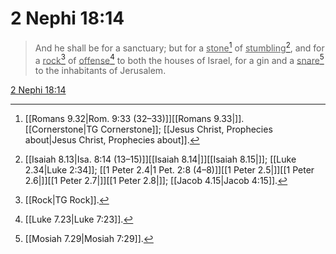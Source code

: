 # 2 Nephi 18:14

> And he shall be for a sanctuary; but for a <u>stone</u>[^a] of <u>stumbling</u>[^b], and for a <u>rock</u>[^c] of <u>offense</u>[^d] to both the houses of Israel, for a gin and a <u>snare</u>[^e] to the inhabitants of Jerusalem.

[2 Nephi 18:14](https://www.churchofjesuschrist.org/study/scriptures/bofm/2-ne/18?lang=eng&id=p14#p14)


[^a]: [[Romans 9.32|Rom. 9:33 (32–33)]][[Romans 9.33|]]. [[Cornerstone|TG Cornerstone]]; [[Jesus Christ, Prophecies about|Jesus Christ, Prophecies about]].  
[^b]: [[Isaiah 8.13|Isa. 8:14 (13–15)]][[Isaiah 8.14|]][[Isaiah 8.15|]]; [[Luke 2.34|Luke 2:34]]; [[1 Peter 2.4|1 Pet. 2:8 (4–8)]][[1 Peter 2.5|]][[1 Peter 2.6|]][[1 Peter 2.7|]][[1 Peter 2.8|]]; [[Jacob 4.15|Jacob 4:15]].  
[^c]: [[Rock|TG Rock]].  
[^d]: [[Luke 7.23|Luke 7:23]].  
[^e]: [[Mosiah 7.29|Mosiah 7:29]].  
